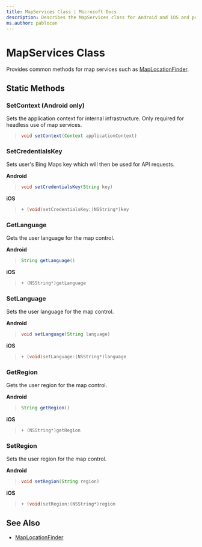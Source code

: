 ```yaml
---
title: MapServices Class | Microsoft Docs
description: Describes the MapServices class for Android and iOS and provides the class's static methods and additional references.
ms.author: pablocan
---
```


# MapServices Class

Provides common methods for map services such as [MapLocationFinder](MapLocationFinder-class.md).

## Static Methods

### SetContext (Android only)

Sets the application context for internal infrastructure. Only required for headless use of map services.

>```java
> void setContext(Context applicationContext)
>```

### SetCredentialsKey

Sets user's Bing Maps key which will then be used for API requests.

**Android**

>```java
> void setCredentialsKey(String key)
>```

**iOS**

>```objectivec
> + (void)setCredentialsKey:(NSString*)key
>```

### GetLanguage

Gets the user language for the map control.

**Android**

>```java
> String getLanguage()
>```

**iOS**

>```objectivec
> + (NSString*)getLanguage
>```

### SetLanguage

Sets the user language for the map control.

**Android**

>```java
> void setLanguage(String language)
>```

**iOS**

>```objectivec
> + (void)setLanguage:(NSString*)language
>```

### GetRegion

Gets the user region for the map control.

**Android**

>```java
> String getRegion()
>```

**iOS**

>```objectivec
> + (NSString*)getRegion
>```

### SetRegion

Sets the user region for the map control.

**Android**

>```java
> void setRegion(String region)
>```

**iOS**

>```objectivec
> + (void)setRegion:(NSString*)region
>```

## See Also

* [MapLocationFinder](MapLocationFinder-class.md)
